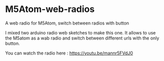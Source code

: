 # M5Atom-web-radios
A web radio for M5Atom, switch between radios with button

I mixed two arduino radio web sketches to make this one. It allows to use the M5atom as a wab radio and switch between different urls with the only button.

You can watch the radio here : https://youtu.be/mannr5FVdJ0
